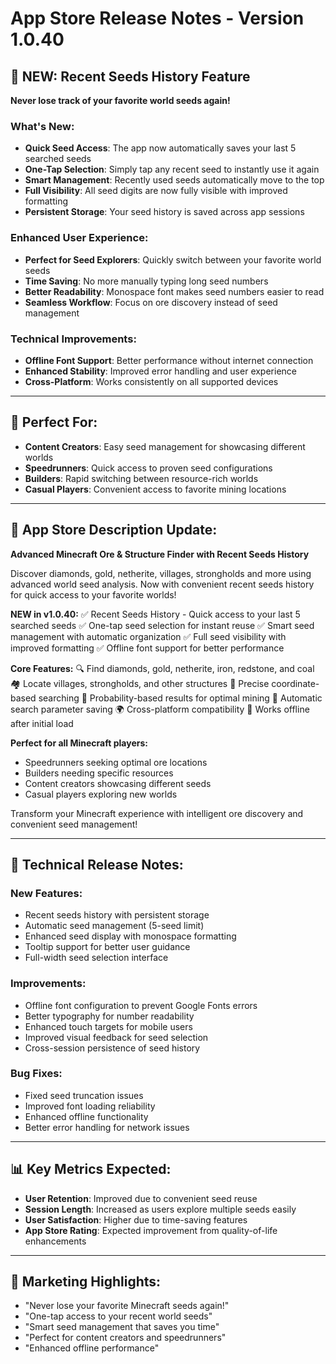 # App Store Release Notes - Version 1.0.40

## 🔄 NEW: Recent Seeds History Feature

**Never lose track of your favorite world seeds again!**

### What's New:
- **Quick Seed Access**: The app now automatically saves your last 5 searched seeds
- **One-Tap Selection**: Simply tap any recent seed to instantly use it again
- **Smart Management**: Recently used seeds automatically move to the top
- **Full Visibility**: All seed digits are now fully visible with improved formatting
- **Persistent Storage**: Your seed history is saved across app sessions

### Enhanced User Experience:
- **Perfect for Seed Explorers**: Quickly switch between your favorite world seeds
- **Time Saving**: No more manually typing long seed numbers
- **Better Readability**: Monospace font makes seed numbers easier to read
- **Seamless Workflow**: Focus on ore discovery instead of seed management

### Technical Improvements:
- **Offline Font Support**: Better performance without internet connection
- **Enhanced Stability**: Improved error handling and user experience
- **Cross-Platform**: Works consistently on all supported devices

---

## 🎯 Perfect For:
- **Content Creators**: Easy seed management for showcasing different worlds
- **Speedrunners**: Quick access to proven seed configurations
- **Builders**: Rapid switching between resource-rich worlds
- **Casual Players**: Convenient access to favorite mining locations

---

## 📱 App Store Description Update:

**Advanced Minecraft Ore & Structure Finder with Recent Seeds History**

Discover diamonds, gold, netherite, villages, strongholds and more using advanced world seed analysis. Now with convenient recent seeds history for quick access to your favorite worlds!

**NEW in v1.0.40:**
✅ Recent Seeds History - Quick access to your last 5 searched seeds
✅ One-tap seed selection for instant reuse
✅ Smart seed management with automatic organization
✅ Full seed visibility with improved formatting
✅ Offline font support for better performance

**Core Features:**
🔍 Find diamonds, gold, netherite, iron, redstone, and coal
🏘️ Locate villages, strongholds, and other structures
📍 Precise coordinate-based searching
🎯 Probability-based results for optimal mining
💾 Automatic search parameter saving
🌍 Cross-platform compatibility
📱 Works offline after initial load

**Perfect for all Minecraft players:**
- Speedrunners seeking optimal ore locations
- Builders needing specific resources
- Content creators showcasing different seeds
- Casual players exploring new worlds

Transform your Minecraft experience with intelligent ore discovery and convenient seed management!

---

## 🔧 Technical Release Notes:

### New Features:
- Recent seeds history with persistent storage
- Automatic seed management (5-seed limit)
- Enhanced seed display with monospace formatting
- Tooltip support for better user guidance
- Full-width seed selection interface

### Improvements:
- Offline font configuration to prevent Google Fonts errors
- Better typography for number readability
- Enhanced touch targets for mobile users
- Improved visual feedback for seed selection
- Cross-session persistence of seed history

### Bug Fixes:
- Fixed seed truncation issues
- Improved font loading reliability
- Enhanced offline functionality
- Better error handling for network issues

---

## 📊 Key Metrics Expected:
- **User Retention**: Improved due to convenient seed reuse
- **Session Length**: Increased as users explore multiple seeds easily
- **User Satisfaction**: Higher due to time-saving features
- **App Store Rating**: Expected improvement from quality-of-life enhancements

---

## 🎯 Marketing Highlights:
- "Never lose your favorite Minecraft seeds again!"
- "One-tap access to your recent world seeds"
- "Smart seed management that saves you time"
- "Perfect for content creators and speedrunners"
- "Enhanced offline performance"